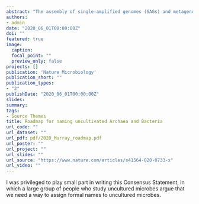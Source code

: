 ```yaml
---
abstract: "The assembly of single-amplified genomes (SAGs) and metagenome-assembled genomes (MAGs) has led to a surge in genome-based discoveries of members affiliated with Archaea and Bacteria, bringing with it a need to develop guidelines for nomenclature of uncultivated microorganisms. The International Code of Nomenclature of Prokaryotes (ICNP) only recognizes cultures as ‘type material’, thereby preventing the naming of uncultivated organisms. In this Consensus Statement, we propose two potential paths to solve this nomenclatural conundrum. One option is the adoption of previously proposed modifications to the ICNP to recognize DNA sequences as acceptable type material; the other option creates a nomenclatural code for uncultivated Archaea and Bacteria that could eventually be merged with the ICNP in the future. Regardless of the path taken, we believe that action is needed now within the scientific community to develop consistent rules for nomenclature of uncultivated taxa in order to provide clarity and stability, and to effectively communicate microbial diversity."
authors:
- admin
date: "2020_06_01T00:00:00Z"
doi: ""
featured: true
image:
  caption: 
  focal_point: ""
  preview_only: false
projects: []
publication: 'Nature Microbiology'
publication_short: ""
publication_types:
- "2"
publishDate: "2020_06_01T00:00:00Z"
slides: 
summary: 
tags:
- Source Themes
title: Roadmap for naming uncultivated Archaea and Bacteria
url_code: ""
url_dataset: ""
url_pdf: pdf/2020_Murray_roadmap.pdf
url_poster: ""
url_project: ""
url_slides: ""
url_source: "https://www.nature.com/articles/s41564-020-0733-x"
url_video: ""
---
```


I was privileged to play small part in writing this Consensus Statement, in which a large group of people who study uncultured microbes argue that we need a way to assign formal names to uncultured microbes. 